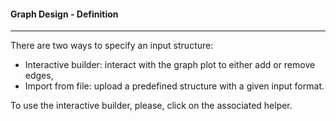 #### Graph Design - Definition

***

There are two ways to specify an input structure:

- Interactive builder: interact with the graph plot to either add or remove edges,
- Import from file: upload a predefined structure with a given input format.

To use the interactive builder, please, click on the associated helper.
